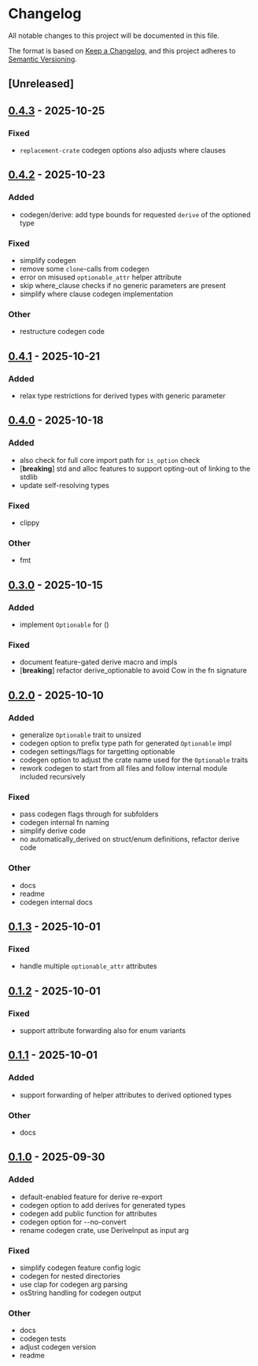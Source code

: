 # Changelog

All notable changes to this project will be documented in this file.

The format is based on [Keep a Changelog](https://keepachangelog.com/en/1.0.0/),
and this project adheres to [Semantic Versioning](https://semver.org/spec/v2.0.0.html).

## [Unreleased]

## [0.4.3](https://github.com/ngergs/optionable/compare/optionable_codegen-v0.4.2...optionable_codegen-v0.4.3) - 2025-10-25

### Fixed

- `replacement-crate` codegen options also adjusts where clauses

## [0.4.2](https://github.com/ngergs/optionable/compare/optionable_codegen-v0.4.1...optionable_codegen-v0.4.2) - 2025-10-23

### Added

- codegen/derive: add type bounds for requested `derive` of the optioned type

### Fixed

- simplify codegen
- remove some `clone`-calls from codegen
- error on misused `optionable_attr` helper attribute
- skip where_clause checks if no generic parameters are present
- simplify where clause codegen implementation

### Other

- restructure codegen code

## [0.4.1](https://github.com/ngergs/optionable/compare/optionable_codegen-v0.4.0...optionable_codegen-v0.4.1) - 2025-10-21

### Added

- relax type restrictions for derived types with generic parameter

## [0.4.0](https://github.com/ngergs/optionable/compare/optionable_codegen-v0.3.0...optionable_codegen-v0.4.0) - 2025-10-18

### Added

- also check for full core import path for `is_option` check
- [**breaking**] std and alloc features to support opting-out of linking to the stdlib
- update self-resolving types

### Fixed

- clippy

### Other

- fmt

## [0.3.0](https://github.com/ngergs/optionable/compare/optionable_codegen-v0.2.0...optionable_codegen-v0.3.0) - 2025-10-15

### Added

- implement `Optionable` for ()

### Fixed

- document feature-gated derive macro and impls
- [**breaking**] refactor derive_optionable to avoid Cow in the fn signature

## [0.2.0](https://github.com/ngergs/optionable/compare/optionable_codegen-v0.1.3...optionable_codegen-v0.2.0) - 2025-10-10

### Added

- generalize `Optionable` trait to unsized
- codegen option to prefix type path for generated `Optionable` impl
- codegen settings/flags for targetting optionable
- codegen option to adjust the crate name used for the `Optionable` traits
- rework codegen to start from all files and follow internal module included recursively

### Fixed

- pass codegen flags through for subfolders
- codegen internal fn naming
- simplify derive code
- no automatically_derived on struct/enum definitions, refactor derive code

### Other

- docs
- readme
- codegen internal docs

## [0.1.3](https://github.com/ngergs/optionable/compare/optionable_codegen-v0.1.2...optionable_codegen-v0.1.3) - 2025-10-01

### Fixed

- handle multiple `optionable_attr` attributes

## [0.1.2](https://github.com/ngergs/optionable/compare/optionable_codegen-v0.1.1...optionable_codegen-v0.1.2) - 2025-10-01

### Fixed

- support attribute forwarding also for enum variants

## [0.1.1](https://github.com/ngergs/optionable/compare/optionable_codegen-v0.1.0...optionable_codegen-v0.1.1) - 2025-10-01

### Added

- support forwarding of helper attributes to derived optioned types

### Other

- docs

## [0.1.0](https://github.com/ngergs/optionable/releases/tag/optionable_codegen-v0.1.0) - 2025-09-30

### Added

- default-enabled feature for derive re-export
- codegen option to add derives for generated types
- codegen add public function for attributes
- codegen option for --no-convert
- rename codegen crate, use DeriveInput as input arg

### Fixed

- simplify codegen feature config logic
- codegen for nested directories
- use clap for codegen arg parsing
- osString handling for codegen output

### Other

- docs
- codegen tests
- adjust codegen version
- readme
